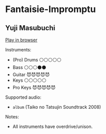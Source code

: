 # Fantaisie\-Impromptu

## Yuji Masubuchi


[Play in browser](http://pages.cs.wisc.edu/~tolly/customs/?title=fantaisie-impromptu&artist=game-soundtracks)

Instruments:

  * (Pro) Drums ⚪️⚪️⚪️⚪️⚪️
  * Bass ⚪️⚪️⚪️⚫️⚫️
  * Guitar 😈😈😈😈😈
  * Keys ⚪️⚪️⚪️⚪️⚪️
  * Pro Keys 😈😈😈😈😈

Supported audio:

  * `album` (Taiko no Tatsujin Soundtrack 2008)

Notes:

  * All instruments have overdrive/unison.

